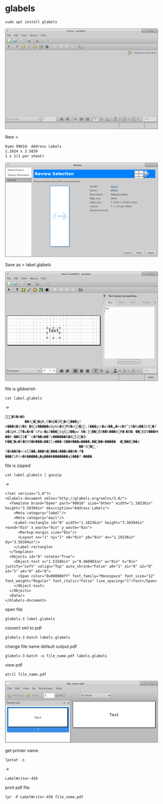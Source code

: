 # glabels

```
sudo apt install glabels
```

![](2019-07-07-11-17-33.png)


New > 

```
Dymo 99010: Address Labels
1.1024 x 3.5039
1 x 1(1 per sheet)
```


![](2019-07-07-11-28-53.png)

Save as > label.glabels

![](2019-07-07-11-30-23.png)


file is gibberish



```
cat label.glabels
```

->

```
�S�n�0
         ��+��qR,C�b@�]R�r���ʒ!ɍ���$�iV�0_�Gz�����o$yGc�VMV�>�.(���yנr�w)��ڹ�+c�X^iS�Xa��3zX�?a�JpH.T�ѧ�є�`\Fw;�pJ���}q5J��pu`N�:}��EU��t���nR�܈�E�ߊ ��EDV���H��+m��F����؀���k�s��H���S��]���s��u8���LA���]6`*�&B�uaН#��Ԕ�!��Ϸ·��KZ1�˚'c�F��a��"z������6�A}2�Ǝ-K���u�l�DVO�W���i��I[=���:Q��#���w����;����>����� -���B��z
                                  ��܌h�ͬ_-(�k��O�<~eII��;��ٟ�Ҷ����z���u��O�:f�
���7iR(<�K�����ɻ�g���Φ�������ʞ}���?-����
```

file is zipped

```
cat label.glabels | gunzip
```
->
```
<?xml version="1.0"?>
<Glabels-document xmlns="http://glabels.org/xmlns/3.0/">
  <Template brand="Dymo" part="99010" size="Other" width="1.10236in" height="3.50394in" description="Address Labels">
    <Meta category="label"/>
    <Meta category="mail"/>
    <Label-rectangle id="0" width="1.10236in" height="3.50394in" round="0in" x_waste="0in" y_waste="0in">
      <Markup-margin size="0in"/>
      <Layout nx="1" ny="1" x0="0in" y0="0in" dx="1.10236in" dy="3.50394in"/>
    </Label-rectangle>
  </Template>
  <Objects id="0" rotate="True">
    <Object-text x="1.51586in" y="0.460903in" w="0in" h="0in" justify="Left" valign="Top" auto_shrink="False" a0="1" a1="0" a2="0" a3="1" a4="0" a5="0">
      <Span color="0x000000ff" font_family="Monospace" font_size="12" font_weight="Regular" font_italic="False" line_spacing="1">Text</Span>
    </Object-text>
  </Objects>
  <Data/>
</Glabels-document>

```

open file

```
glabels-3 label.glabels
```

convert xml to pdf
```
glabels-3-batch labels.glabels
```

change file name default output.pdf

```
glabels-3-batch -o file_name.pdf labels.glabels
```

view pdf
```
atril file_name.pdf
```

![](2019-07-07-12-01-28.png)

get printer name
```
lpstat -s
```

->
```
LabelWriter-450
```

print pdf file
```
lpr -P LabelWriter-450 file_name.pdf
```